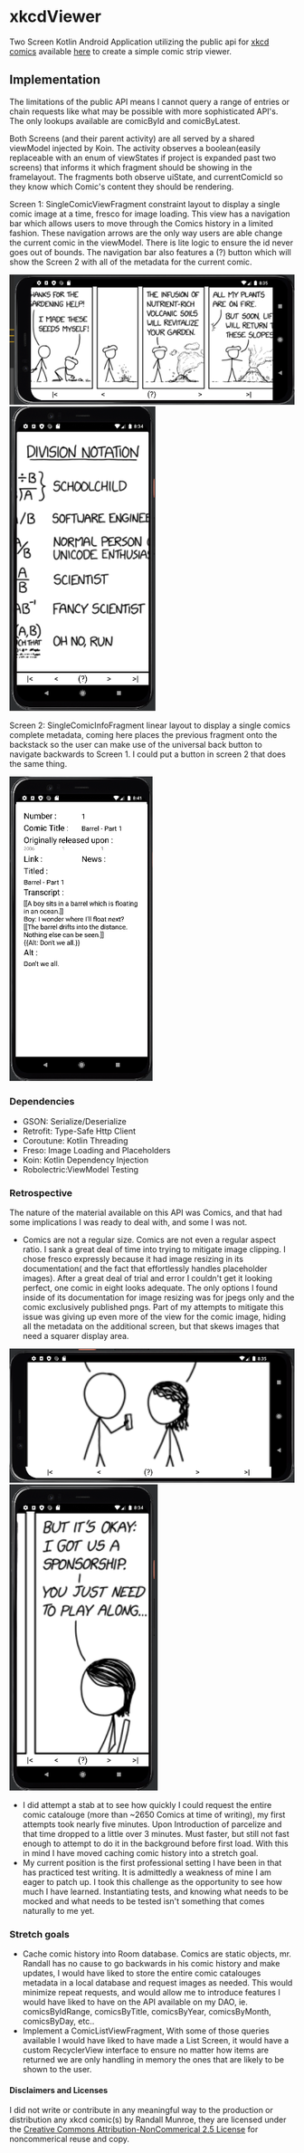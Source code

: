 # xkcdViewer
Two Screen Kotlin Android Application utilizing the public api for [xkcd comics](https://xkcd.com/) available [here](https://xkcd.com/info.0.json) to create a simple comic strip viewer. 

## Implementation
The limitations of the public API means I cannot query a range of entries or chain requests like what may be possible with more sophisticated API's. The only lookups available are comicById and comicByLatest.

Both Screens (and their parent activity) are all served by a shared viewModel injected by Koin. The activity observes a boolean(easily replaceable with an enum of viewStates if project is expanded past two screens) that informs it which fragment should be showing in the framelayout. 
The fragments both observe uiState, and currentComicId so they know which Comic's content they should be rendering.

Screen 1: SingleComicViewFragment constraint layout to display a single comic image at a time, fresco for image loading. This view has a navigation bar which allows users to move through the Comics history in a limited fashion. These navigation arrows are the only way users are able change the current comic in the viewModel. There is lite logic to ensure the id never goes out of bounds. The navigation bar also features a (?) button which will show the Screen 2 with all of the metadata for the current comic.

![SingleComicViewFragment Landscape Screenshot](app/src/main/res/drawable/landscape_decent_screencap.PNG)
![SingleComicViewFragment Portrait Screenshot](app/src/main/res/drawable/portrait_decent_screencap.PNG)

Screen 2: SingleComicInfoFragment linear layout to display a single comics complete metadata, coming here places the previous fragment onto the backstack so the user can make use of the universal back button to navigate backwards to Screen 1. I could put a button in screen 2 that does the same thing. 

![SingleComicInfoFragment Portrait Screenshot](app/src/main/res/drawable/info_view.PNG)

### Dependencies
* GSON:       Serialize/Deserialize
* Retrofit:   Type-Safe Http Client
* Coroutune:  Kotlin Threading
* Freso:      Image Loading and Placeholders
* Koin:       Kotlin Dependency Injection
* Robolectric:ViewModel Testing

### Retrospective
The nature of the material available on this API was Comics, and that had some implications I was ready to deal with, and some I was not.
* Comics are not a regular size. Comics are not even a regular aspect ratio. I sank a great deal of time into trying to mitigate image clipping. I chose fresco expressly because it had image resizing in its documentation( and the fact that effortlessly handles placeholder images). After a great deal of trial and error I couldn't get it looking perfect, one comic in eight looks adequate. The only options I found inside of its documentation for image resizing was for jpegs only and the comic exclusively published pngs. Part of my attempts to mitigate this issue was giving up even more of the view for the comic image, hiding all the metadata on the additional screen, but that skews images that need a squarer display area.

![SingleComicViewFragment Landscape Screenshot](app/src/main/res/drawable/landscape_indecent_screencap.PNG)
![SingleComicViewFragment Portrait Screenshot](app/src/main/res/drawable/portrait_indecent_screencap.PNG)

* I did attempt a stab at to see how quickly I could request the entire comic catalouge (more than ~2650 Comics at time of writing), my first attempts took nearly five minutes. Upon Introduction of parcelize and that time dropped to a little over 3 minutes. Must faster, but still not fast enough to attempt to do it in the background before first load. With this in mind I have moved caching comic history into a stretch goal. 
* My current position is the first professional setting I have been in that has practiced test writing. It is admittedly a weakness of mine I am eager to patch up. I took this challenge as the opportunity to see how much I have learned. Instantiating tests, and knowing what needs to be mocked and what needs to be tested isn't something that comes naturally to me yet. 

### Stretch goals
* Cache comic history into Room database. Comics are static objects, mr. Randall has no cause to go backwards in his comic history and make updates, I would have liked to store the entire comic catalouges metadata in a local database and request images as needed. This would minimize repeat requests, and would allow me to introduce features I would have liked to have on the API available on my DAO, ie. comicsByIdRange, comicsByTitle, comicsByYear, comicsByMonth, comicsByDay, etc..
* Implement a ComicListViewFragment, With some of those queries available I would have liked to have made a List Screen, it would have a custom RecyclerView interface to ensure no matter how items are returned we are only handling in memory the ones that are likely to be shown to the user. 

#### Disclaimers and Licenses
I did not write or contribute in any meaningful way to the production or distribution any xkcd comic(s) by Randall Munroe, they are licensed under the [Creative Commons Attribution-NonCommerical 2.5 License](https://xkcd.com/license.html) for noncommerical reuse and copy. 
